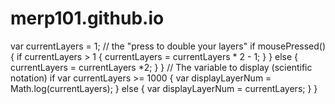 # merp101.github.io
var currentLayers = 1;
// the "press to double your layers"
if mousePressed() { 
  if currentLayers > 1 {
  currentLayers = currentLayers * 2 - 1;
  }
 } else {
  currentLayers = currentLayers *2;
  }
}
// The variable to display (scientific notation) 
if var currentLayers >= 1000 {
  var displayLayerNum = Math.log(currentLayers);
 } else {
  var displayLayerNum = currentLayers;
  }
}
  
